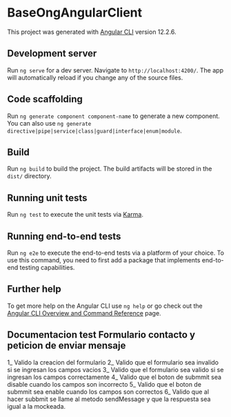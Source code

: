 # BaseOngAngularClient

This project was generated with [Angular CLI](https://github.com/angular/angular-cli) version 12.2.6.

## Development server

Run `ng serve` for a dev server. Navigate to `http://localhost:4200/`. The app will automatically reload if you change any of the source files.

## Code scaffolding

Run `ng generate component component-name` to generate a new component. You can also use `ng generate directive|pipe|service|class|guard|interface|enum|module`.

## Build

Run `ng build` to build the project. The build artifacts will be stored in the `dist/` directory.

## Running unit tests

Run `ng test` to execute the unit tests via [Karma](https://karma-runner.github.io).

## Running end-to-end tests

Run `ng e2e` to execute the end-to-end tests via a platform of your choice. To use this command, you need to first add a package that implements end-to-end testing capabilities.

## Further help

To get more help on the Angular CLI use `ng help` or go check out the [Angular CLI Overview and Command Reference](https://angular.io/cli) page.

## Documentacion test Formulario contacto y peticion de enviar mensaje

1_ Valido la creacion del formulario
2_ Valido que el formulario sea invalido si se ingresan los campos vacios
3_ Valido que el formulario sea valido si se ingresan los campos correctamente
4_ Valido que el boton de submmit sea disable cuando los campos son incorrecto
5_ Valido que el boton de submmit sea enable cuando los campos son correctos
6_ Valido que al hacer subbmit se llame al metodo sendMessage y que la respuesta sea igual a la mockeada.